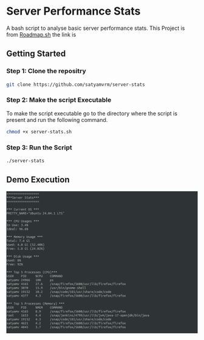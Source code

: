 # Server Performance Stats 
A bash script to analyse basic server performance stats.
This Project is from [Roadmap.sh](https://roadmap.sh/projects/server-stats) the link is


## Getting Started
### Step 1: Clone the repositry
```sh
git clone https://github.com/satyamvrm/server-stats
```

### Step 2: Make the script Executable
To make the script executable go to the directory where the script is present and run the following command.
```sh
chmod +x server-stats.sh
```
### Step 3: Run the Script
```sh
./server-stats
```

## Demo Execution
![image](server-stats-output.png)
